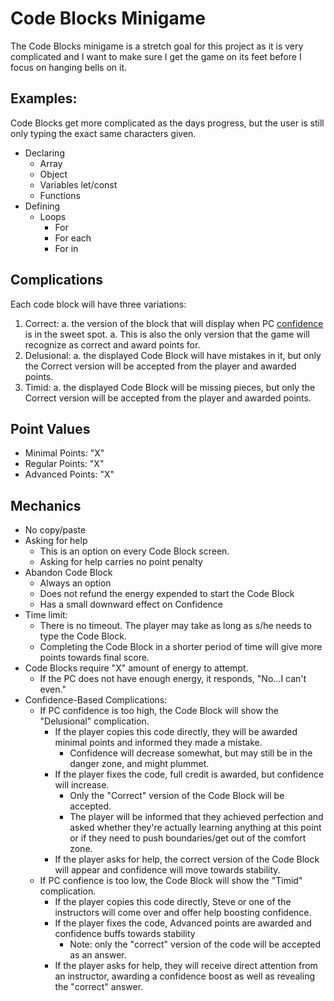 # Code Blocks Minigame

The Code Blocks minigame is a stretch goal for this project as it is very complicated and I want to make sure I get the game on its feet before I focus on hanging bells on it.

## Examples:

Code Blocks get more complicated as the days progress, but the user is still only typing the exact same characters given.

* Declaring
  * Array
  * Object
  * Variables let/const
  * Functions
* Defining
  * Loops
    * For
    * For each
    * For in

## Complications

Each code block will have three variations:

1. Correct:
  a. the version of the block that will display when PC [confidence](./Confidence.md) is in the sweet spot.
  a. This is also the only version that the game will recognize as correct and award points for.
1. Delusional:
  a. the displayed Code Block will have mistakes in it, but only the Correct version will be accepted from the player and awarded points.
1. Timid:
  a. the displayed Code Block will be missing pieces, but only the Correct version will be accepted from the player and awarded points.

## Point Values

* Minimal Points: "X"
* Regular Points: "X"
* Advanced Points: "X"

## Mechanics

* No copy/paste
* Asking for help
  * This is an option on every Code Block screen.
  * Asking for help carries no point penalty
* Abandon Code Block
  * Always an option
  * Does not refund the energy expended to start the Code Block
  * Has a small downward effect on Confidence
* Time limit:
  * There is no timeout. The player may take as long as s/he needs to type the Code Block.
  * Completing the Code Block in a shorter period of time will give more points towards final score.
* Code Blocks require "X" amount of energy to attempt.
  * If the PC does not have enough energy, it responds, "No...I can't even."
* Confidence-Based Complications:
  * If PC confidence is too high, the Code Block will show the "Delusional" complication.
    * If the player copies this code directly, they will be awarded minimal points and informed they made a mistake.
      * Confidence will decrease somewhat, but may still be in the danger zone, and might plummet.
    * If the player fixes the code, full credit is awarded, but confidence will increase.
      * Only the "Correct" version of the Code Block will be accepted.
      * The player will be informed that they achieved perfection and asked whether they're actually learning anything at this point or if they need to push boundaries/get out of the comfort zone.
    * If the player asks for help, the correct version of the Code Block will appear and confidence will move towards stability.
  * If PC confience is too low, the Code Block will show the "Timid" complication.
    * If the player copies this code directly, Steve or one of the instructors will come over and offer help boosting confidence.
    * If the player fixes the code, Advanced points are awarded and confidence buffs towards stability
      * Note: only the "correct" version of the code will be accepted as an answer.
    * If the player asks for help, they will receive direct attention from an instructor, awarding a confidence boost as well as revealing the "correct" answer.